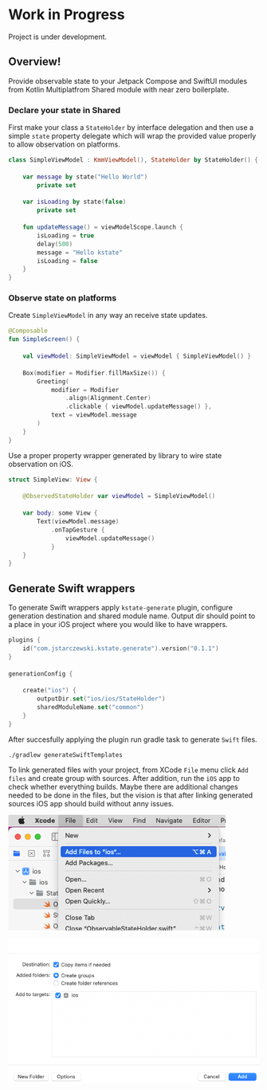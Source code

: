 # Work in Progress

Project is under development.

## Overview!

Provide observable state to your Jetpack Compose and SwiftUI modules from Kotlin Multiplatfrom
Shared module with near zero boilerplate.

### Declare your state in Shared

First make your class a `StateHolder` by interface delegation and then use a simple `state` property
delegate which will wrap the provided value properly to allow observation on platforms.

```Kotlin
class SimpleViewModel : KmmViewModel(), StateHolder by StateHolder() {

    var message by state("Hello World")
        private set

    var isLoading by state(false)
        private set

    fun updateMessage() = viewModelScope.launch {
        isLoading = true
        delay(500)
        message = "Hello kstate"
        isLoading = false
    }
}
```

### Observe state on platforms

Create `SimpleViewModel` in any way an receive state updates.

```kotlin
@Composable
fun SimpleScreen() {

    val viewModel: SimpleViewModel = viewModel { SimpleViewModel() }

    Box(modifier = Modifier.fillMaxSize()) {
        Greeting(
            modifier = Modifier
                .align(Alignment.Center)
                .clickable { viewModel.updateMessage() },
            text = viewModel.message
        )
    }
}
```

Use a proper property wrapper generated by library to wire state observation on iOS.

```Swift
struct SimpleView: View {
    
    @ObservedStateHolder var viewModel = SimpleViewModel()
    
	var body: some View {
        Text(viewModel.message)
            .onTapGesture {
                viewModel.updateMessage()
            }
	}
}
```

## Generate Swift wrappers

To generate Swift wrappers apply `kstate-generate` plugin, configure generation destination and shared module name.
Output dir should point to a place in your iOS project where you would like to have wrappers.
```kotlin
plugins {
    id("com.jstarczewski.kstate.generate").version("0.1.1")
}

generationConfig {

    create("ios") {
        outputDir.set("ios/ios/StateHolder")
        sharedModuleName.set("common")
    }
}
```
After succesfully applying the plugin run gradle task to generate `Swift` files.
```
./gradlew generateSwiftTemplates
```
To link generated files with your project, from XCode `File` menu click `Add files` and create group with sources.
After addition, run the `iOS` app to check whether everything builds. Maybe there are additional changes needed to be done in the files, but 
the vision is that after linking generated sources iOS app should build without anny issues. 

![img.png](img.png)

![img_1.png](img_1.png)



